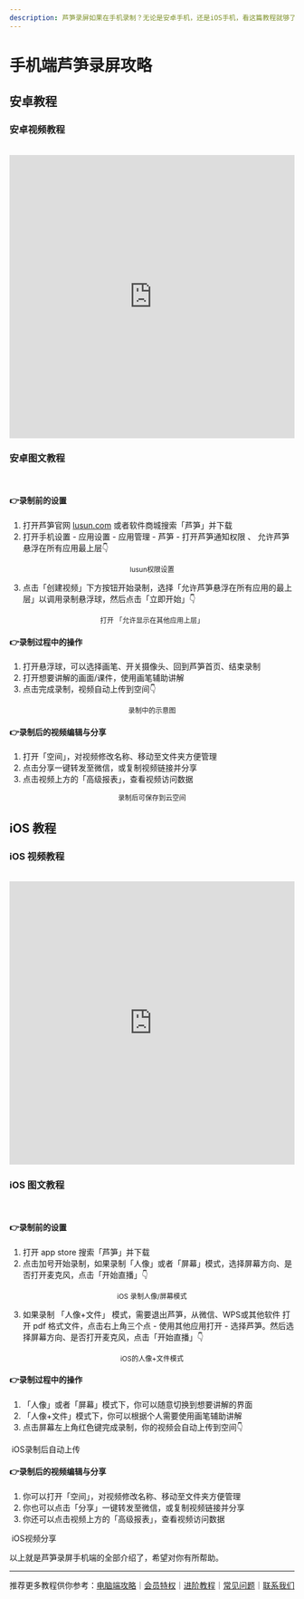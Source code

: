 ```yaml
---
description: 芦笋录屏如果在手机录制？无论是安卓手机，还是iOS手机，看这篇教程就够了～
---
```


# 手机端芦笋录屏攻略

## 安卓教程

### 安卓视频教程

<br>

<iframe src="https://lusun.com/embed/?id=KnLIirUaw9b" width="100%" height="500px" scrolling="no" border="0" frameborder="no" framespacing="0" allowfullscreen="true"></iframe>

### 安卓图文教程

<br>

#### 👉**录制前的设置**

1. 打开芦笋官网 [lusun.com](https://lusun.com/download?ref=help.lusun.com) 或者软件商城搜索「芦笋」并下载
2. 打开手机设置 - 应用设置 - 应用管理 - 芦笋 - 打开芦笋通知权限 、 允许芦笋悬浮在所有应用最上层👇

<div align="center">
  <img src="../public/.gitbook/assets/anzhuop1.png" alt="">
  <p align="center" style="font-size:12px; margin-top:0;">lusun权限设置</p>
</div>

3. 点击「创建视频」下方按钮开始录制，选择「允许芦笋悬浮在所有应用的最上层」以调用录制悬浮球，然后点击「立即开始」👇

<div align="center">
  <img src="../public/.gitbook/assets/anzhuop2.png" alt="">
  <p align="center" style="font-size:12px; margin-top:0;">打开 「允许显示在其他应用上层」</p>
</div>

#### 👉录制过程中的操作

1. 打开悬浮球，可以选择画笔、开关摄像头、回到芦笋首页、结束录制
2. 打开想要讲解的画面/课件，使用画笔辅助讲解
3. 点击完成录制，视频自动上传到空间👇

<div align="center">
  <img src="../public/.gitbook/assets/anzhuop3.png" alt="">
  <p align="center" style="font-size:12px; margin-top:0;">录制中的示意图</p>
</div>

#### 👉录制后的视频编辑与分享

1. 打开「空间」，对视频修改名称、移动至文件夹方便管理
2. 点击分享一键转发至微信，或复制视频链接并分享
3. 点击视频上方的「高级报表」，查看视频访问数据

<div align="center">
  <img src="../public/.gitbook/assets/anzhuop4.jpeg" alt="">
  <p align="center" style="font-size:12px; margin-top:0;">录制后可保存到云空间</p>
</div>


## iOS 教程

### iOS 视频教程

<br>

<iframe src="https://lusun.com/embed/?id=UDBTH8prKgU" width="100%" height="500px" scrolling="no" border="0" frameborder="no" framespacing="0" allowfullscreen="true"></iframe>

### iOS 图文教程

<br>

#### 👉**录制前的设置**

1. 打开 app store 搜索「芦笋」并下载
2. 点击加号开始录制，如果录制「人像」或者「屏幕」模式，选择屏幕方向、是否打开麦克风，点击「开始直播」👇

<div align="center">
  <img src="../public/.gitbook/assets/iOSp1.png" alt="">
  <p align="center" style="font-size:12px; margin-top:0;">iOS 录制人像/屏幕模式</p>
</div>

3. 如果录制 「人像+文件」 模式，需要退出芦笋，从微信、WPS或其他软件 打开 pdf 格式文件，点击右上角三个点 - 使用其他应用打开 - 选择芦笋。然后选择屏幕方向、是否打开麦克风，点击「开始直播」👇

<div align="center">
  <img src="../public/.gitbook/assets/iosp2.png" alt="">
  <p align="center" style="font-size:12px; margin-top:0;">iOS的人像+文件模式</p>
</div>

#### 👉录制过程中的操作

1. 「人像」或者「屏幕」模式下，你可以随意切换到想要讲解的界面
2. 「人像+文件」模式下，你可以根据个人需要使用画笔辅助讲解
3. 点击屏幕左上角红色键完成录制，你的视频会自动上传到空间👇

<img src="../public/.gitbook/assets/iosp3.png" alt="">
<ImgDesc>iOS录制后自动上传</ImgDesc>

#### 👉录制后的视频编辑与分享

1. 你可以打开「空间」，对视频修改名称、移动至文件夹方便管理
2. 你也可以点击「分享」一键转发至微信，或复制视频链接并分享
3. 你还可以点击视频上方的「高级报表」，查看视频访问数据

<img src="../public/.gitbook/assets/iosp4.jpeg" alt="">
<ImgDesc>iOS视频分享</ImgDesc>

以上就是芦笋录屏手机端的全部介绍了，希望对你有所帮助。


***

推荐更多教程供你参考：[电脑端攻略](pc.md)｜[会员特权](vip.md)｜[进阶教程](../advanced.md)｜[常见问题](../faq.md)｜[联系我们](../contact.md)
